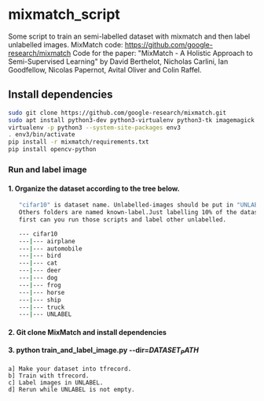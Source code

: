 # mixmatch_script
Some script to train an semi-labelled dataset with mixmatch and then label unlabelled images.
MixMatch code: https://github.com/google-research/mixmatch
Code for the paper: "MixMatch - A Holistic Approach to Semi-Supervised Learning" by David Berthelot, Nicholas Carlini, Ian Goodfellow, Nicolas Papernot, Avital Oliver and Colin Raffel.

## Install dependencies

```bash
sudo git clone https://github.com/google-research/mixmatch.git
sudo apt install python3-dev python3-virtualenv python3-tk imagemagick
virtualenv -p python3 --system-site-packages env3
. env3/bin/activate
pip install -r mixmatch/requirements.txt
pip install opencv-python
```

### Run and label image

#### 1. Organize the dataset according to the tree below. 
```bash
   "cifar10" is dataset name. Unlabelled-images should be put in "UNLABEL".
   Others folders are named known-label.Just labelling 10% of the dataset 
   first can you run those scripts and label other unlabelled.

   --- cifar10
   ---|--- airplane
   ---|--- automobile
   ---|--- bird
   ---|--- cat
   ---|--- deer
   ---|--- dog
   ---|--- frog
   ---|--- horse
   ---|--- ship
   ---|--- truck
   ---|--- UNLABEL
```

#### 2. Git clone MixMatch and install dependencies
   
#### 3. python train_and_label_image.py --dir=$DATASET_PATH$
    a] Make your dataset into tfrecord.
	b] Train with tfrecord.
	c] Label images in UNLABEL.
	d] Rerun while UNLABEL is not empty.
